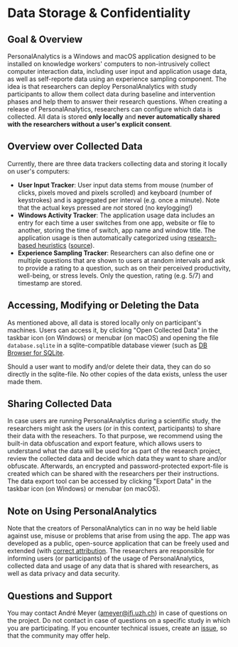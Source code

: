 # Data Storage & Confidentiality

## Goal & Overview
PersonalAnalytics is a Windows and macOS application designed to be installed on knowledge workers' computers to non-intrusively collect computer interaction data, including user input and application usage data, as well as self-reporte data using an experience sampling component. The idea is that researchers can deploy PersonalAnalytics with study participants to allow them collect data during baseline and intervention phases and help them to answer their research questions. When creating a release of PersonalAnalytics, researchers can configure which data is collected. All data is stored **only locally** and **never automatically shared with the researchers without a user's  explicit consent**. 

## Overview over Collected Data
Currently, there are three data trackers collecting data and storing it locally on user's computers:
- **User Input Tracker**: User input data stems from mouse (number of clicks, pixels moved and pixels scrolled) and keyboard (number of keystrokes) and is aggregated per interval (e.g. once a minute). Note that the actual keys pressed are _not_ stored (no keylogging!)
- **Windows Activity Tracker**: The application usage data includes an entry for each time a user switches from one app, website or file to another, storing the time of switch, app name and window title. The application usage is then automatically categorized using [research-based heuristics]([url](https://www.zora.uzh.ch/id/eprint/136503/1/productiveWorkday_TSE17.pdf)) ([source]([url](https://github.com/HASEL-UZH/PA.WindowsActivityTracker/tree/main/typescript/src/mappings))). 
- **Experience Sampling Tracker**: Researchers can also define one or multiple questions that are shown to users at random intervals and ask to provide a rating to a question, such as on their perceived productivity, well-being, or stress levels. Only the question, rating (e.g. 5/7) and timestamp are stored.

## Accessing, Modifying or Deleting the Data
As mentioned above, all data is stored locally only on participant's machines. Users can access it, by clicking "Open Collected Data" in the taskbar icon (on Windows) or menubar (on macOS) and opening the file `database.sqlite` in a sqlite-compatible database viewer (such as [DB Browser for SQLite](https://sqlitebrowser.org/).

Should a user want to modify and/or delete their data, they can do so directly in the sqlite-file. No other copies of the data exists, unless the user made them. 

## Sharing Collected Data
In case users are running PersonalAnalytics during a scientific study, the researchers might ask the users (or in this context, participants) to share their data with the reseachers. To that purpose, we recommend using the built-in data obfuscation and export feature, which allows users to understand what the data will be used for as part of the research project, review the collected data and decide which data they want to share and/or obfuscate. Afterwards, an encrypted and password-protected export-file is created which can be shared with the researchers per their instructions. The data export tool can be accessed by clicking "Export Data" in the taskbar icon (on Windows) or menubar (on macOS).

## Note on Using PersonalAnalytics
Note that the creators of PersonalAnalytics can in no way be held liable against use, misuse or problems that arise from using the app. The app was developed as a public, open-source application that can be freely used and extended (with [correct attribution](https://github.com/HASEL-UZH/PersonalAnalytics/blob/main/documentation/RESEARCH.md). The researchers are responsible for informing users (or participants) of the usage of PersonalAnalytics, collected data and usage of any data that is shared with researchers, as well as data privacy and data security. 

## Questions and Support
You may contact André Meyer (ameyer@ifi.uzh.ch) in case of questions on the project. Do not contact in case of questions on a specific study in which you are participating. If you encounter technical issues, create an [issue]([url](https://github.com/HASEL-UZH/PersonalAnalytics/issues)https://github.com/HASEL-UZH/PersonalAnalytics/issues), so that the community may offer help.

